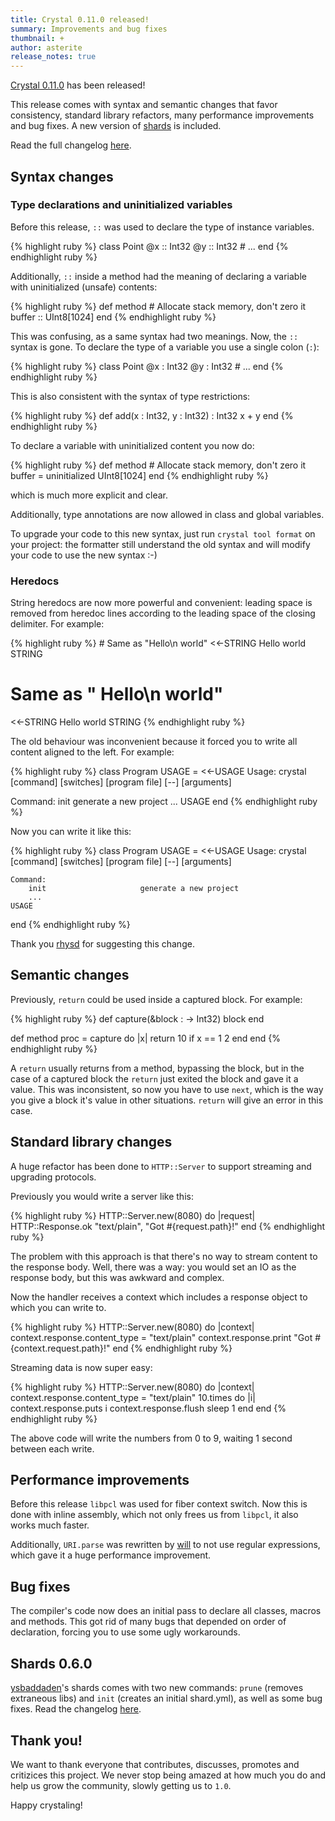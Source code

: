```yaml
---
title: Crystal 0.11.0 released!
summary: Improvements and bug fixes
thumbnail: +
author: asterite
release_notes: true
---
```


[Crystal 0.11.0](https://github.com/crystal-lang/crystal/releases/tag/0.11.0) has been released!

This release comes with syntax and semantic changes that favor consistency, standard library refactors,
many performance improvements and bug fixes. A new version of [shards](https://github.com/ysbaddaden/shards)
is included.

Read the full changelog [here](https://github.com/crystal-lang/crystal/releases/tag/0.11.0).

## Syntax changes

### Type declarations and uninitialized variables

Before this release, `::` was used to declare the type of instance variables.

<div class="code_section">{% highlight ruby %}
class Point
  @x :: Int32
  @y :: Int32
  # ...
end
{% endhighlight ruby %}</div>

Additionally, `::` inside a method had the meaning of declaring a variable with uninitialized (unsafe) contents:

<div class="code_section">{% highlight ruby %}
def method
  # Allocate stack memory, don't zero it
  buffer :: UInt8[1024]
end
{% endhighlight ruby %}</div>

This was confusing, as a same syntax had two meanings. Now, the `::` syntax is gone. To declare the type
of a variable you use a single colon (`:`):

<div class="code_section">{% highlight ruby %}
class Point
  @x : Int32
  @y : Int32
  # ...
end
{% endhighlight ruby %}</div>

This is also consistent with the syntax of type restrictions:

<div class="code_section">{% highlight ruby %}
def add(x : Int32, y : Int32) : Int32
  x + y
end
{% endhighlight ruby %}</div>

To declare a variable with uninitialized content you now do:

<div class="code_section">{% highlight ruby %}
def method
  # Allocate stack memory, don't zero it
  buffer = uninitialized UInt8[1024]
end
{% endhighlight ruby %}</div>

which is much more explicit and clear.

Additionally, type annotations are now allowed in class and global variables.

To upgrade your code to this new syntax, just run `crystal tool format` on your project: the formatter still
understand the old syntax and will modify your code to use the new syntax :-)

### Heredocs

String heredocs are now more powerful and convenient: leading space is removed from heredoc lines according
to the leading space of the closing delimiter. For example:

<div class="code_section">{% highlight ruby %}
# Same as "Hello\n  world"
<<-STRING
  Hello
    world
  STRING

# Same as "  Hello\n    world"
<<-STRING
    Hello
      world
  STRING
{% endhighlight ruby %}</div>

The old behaviour was inconvenient because it forced you to write all content aligned to the left. For example:

<div class="code_section">{% highlight ruby %}
class Program
  USAGE = <<-USAGE
Usage: crystal [command] [switches] [program file] [--] [arguments]

Command:
    init                     generate a new project
    ...
USAGE
end
{% endhighlight ruby %}</div>

Now you can write it like this:

<div class="code_section">{% highlight ruby %}
class Program
  USAGE = <<-USAGE
    Usage: crystal [command] [switches] [program file] [--] [arguments]

    Command:
        init                     generate a new project
        ...
    USAGE
end
{% endhighlight ruby %}</div>

Thank you [rhysd](https://github.com/rhysd) for suggesting this change.

## Semantic changes

Previously, `return` could be used inside a captured block. For example:

<div class="code_section">{% highlight ruby %}
def capture(&block : -> Int32)
  block
end

def method
  proc = capture do |x|
    return 10 if x == 1
    2
  end
end
{% endhighlight ruby %}</div>

A `return` usually returns from a method, bypassing the block, but in the case of a captured
block the `return` just exited the block and gave it a value. This was inconsistent, so now
you have to use `next`, which is the way you give a block it's value in other situations. `return`
will give an error in this case.

## Standard library changes

A huge refactor has been done to `HTTP::Server` to support streaming and upgrading protocols.

Previously you would write a server like this:

<div class="code_section">{% highlight ruby %}
HTTP::Server.new(8080) do |request|
  HTTP::Response.ok "text/plain", "Got #{request.path}!"
end
{% endhighlight ruby %}</div>

The problem with this approach is that there's no way to stream content to the response body. Well,
there was a way: you would set an IO as the response body, but this was awkward and complex.

Now the handler receives a context which includes a response object to which you can write to.

<div class="code_section">{% highlight ruby %}
HTTP::Server.new(8080) do |context|
  context.response.content_type = "text/plain"
  context.response.print "Got #{context.request.path}!"
end
{% endhighlight ruby %}</div>

Streaming data is now super easy:

<div class="code_section">{% highlight ruby %}
HTTP::Server.new(8080) do |context|
  context.response.content_type = "text/plain"
  10.times do |i|
    context.response.puts i
    context.response.flush
    sleep 1
  end
end
{% endhighlight ruby %}</div>

The above code will write the numbers from 0 to 9, waiting 1 second between each write.

## Performance improvements

Before this release `libpcl` was used for fiber context switch. Now this is done with inline
assembly, which not only frees us from `libpcl`, it also works much faster.

Additionally, `URI.parse` was rewritten by [will](https://github.com/will) to not use regular
expressions, which gave it a huge performance improvement.

## Bug fixes

The compiler's code now does an initial pass to declare all classes, macros and methods. This
got rid of many bugs that depended on order of declaration, forcing you to use some ugly workarounds.

## Shards 0.6.0

[ysbaddaden](https://github.com/ysbaddaden)'s shards comes with two new commands: `prune` (removes extraneous libs)
and `init` (creates an initial shard.yml), as well as some bug fixes. Read the changelog
[here](https://github.com/ysbaddaden/shards/releases/tag/v0.6.0).

## Thank you!

We want to thank everyone that contributes, discusses, promotes and critizices this project. We
never stop being amazed at how much you do and help us grow the community, slowly getting us to `1.0`.

Happy crystaling!
